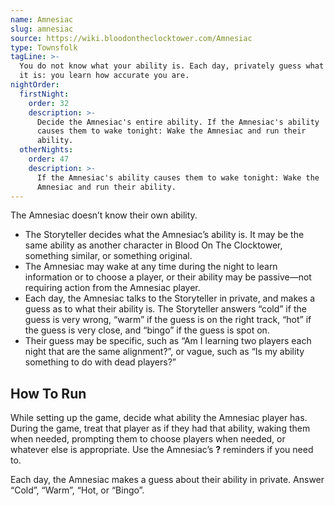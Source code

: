 ```yaml
---
name: Amnesiac
slug: amnesiac
source: https://wiki.bloodontheclocktower.com/Amnesiac
type: Townsfolk
tagLine: >-
  You do not know what your ability is. Each day, privately guess what
  it is: you learn how accurate you are.
nightOrder:
  firstNight:
    order: 32
    description: >-
      Decide the Amnesiac's entire ability. If the Amnesiac's ability
      causes them to wake tonight: Wake the Amnesiac and run their
      ability.
  otherNights:
    order: 47
    description: >-
      If the Amnesiac's ability causes them to wake tonight: Wake the
      Amnesiac and run their ability.
---
```


The Amnesiac doesn’t know their own ability.

- The Storyteller decides what the Amnesiac’s ability is. It may be the
  same ability as another character in Blood On The Clocktower,
  something similar, or something original.
- The Amnesiac may wake at any time during the night to learn
  information or to choose a player, or their ability may be passive—not
  requiring action from the Amnesiac player.
- Each day, the Amnesiac talks to the Storyteller in private, and makes
  a guess as to what their ability is. The Storyteller answers “cold” if
  the guess is very wrong, “warm” if the guess is on the right track,
  “hot” if the guess is very close, and “bingo” if the guess is spot on.
- Their guess may be specific, such as “Am I learning two players each
  night that are the same alignment?”, or vague, such as “Is my ability
  something to do with dead players?”

## How To Run

While setting up the game, decide what ability the Amnesiac player has.
During the game, treat that player as if they had that ability, waking
them when needed, prompting them to choose players when needed, or
whatever else is appropriate. Use the Amnesiac’s **?** reminders if you
need to.

Each day, the Amnesiac makes a guess about their ability in private.
Answer “Cold”, “Warm”, “Hot, or “Bingo”.
